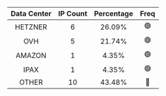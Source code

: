 | Data Center | IP Count | Percentage | Freq |
|:------------:|:--------:|:-----------:|:-----:|
| HETZNER | 6 | 26.09% | 🟢 |
| OVH | 5 | 21.74% | 🟢 |
| AMAZON | 1 | 4.35% | 🟢 |
| IPAX | 1 | 4.35% | 🟢 |
| OTHER | 10 | 43.48% | 🔴 |